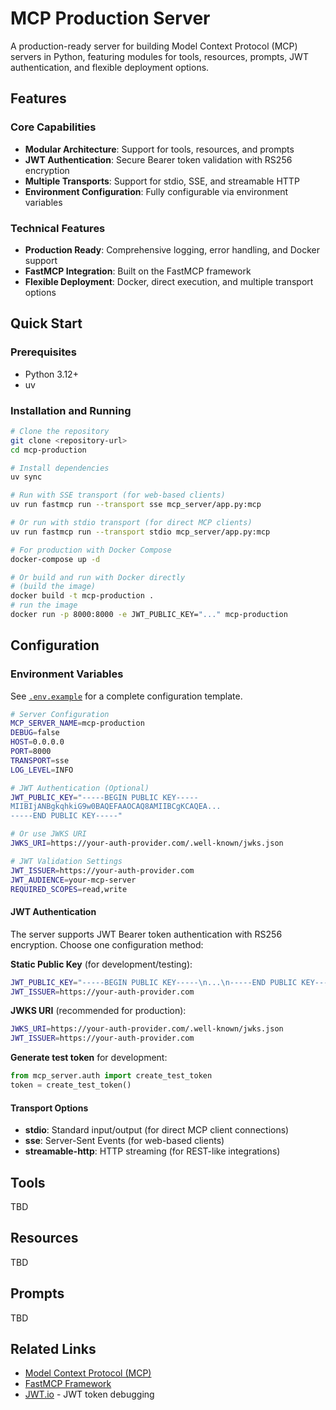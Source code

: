 # MCP Production Server

A production-ready server for building Model Context Protocol (MCP) servers in Python, featuring modules for tools, resources, prompts, JWT authentication, and flexible deployment options.

## Features

### Core Capabilities
- **Modular Architecture**: Support for tools, resources, and prompts
- **JWT Authentication**: Secure Bearer token validation with RS256 encryption
- **Multiple Transports**: Support for stdio, SSE, and streamable HTTP
- **Environment Configuration**: Fully configurable via environment variables

### Technical Features
- **Production Ready**: Comprehensive logging, error handling, and Docker support
- **FastMCP Integration**: Built on the FastMCP framework
- **Flexible Deployment**: Docker, direct execution, and multiple transport options

## Quick Start

### Prerequisites
- Python 3.12+
- uv

### Installation and Running
```bash
# Clone the repository
git clone <repository-url>
cd mcp-production

# Install dependencies
uv sync

# Run with SSE transport (for web-based clients)
uv run fastmcp run --transport sse mcp_server/app.py:mcp

# Or run with stdio transport (for direct MCP clients)
uv run fastmcp run --transport stdio mcp_server/app.py:mcp

# For production with Docker Compose
docker-compose up -d

# Or build and run with Docker directly
# (build the image)
docker build -t mcp-production .
# run the image
docker run -p 8000:8000 -e JWT_PUBLIC_KEY="..." mcp-production
```

## Configuration

### Environment Variables

See [`.env.example`](./.env.example) for a complete configuration template.

```bash
# Server Configuration
MCP_SERVER_NAME=mcp-production
DEBUG=false
HOST=0.0.0.0
PORT=8000
TRANSPORT=sse
LOG_LEVEL=INFO

# JWT Authentication (Optional)
JWT_PUBLIC_KEY="-----BEGIN PUBLIC KEY-----
MIIBIjANBgkqhkiG9w0BAQEFAAOCAQ8AMIIBCgKCAQEA...
-----END PUBLIC KEY-----"

# Or use JWKS URI
JWKS_URI=https://your-auth-provider.com/.well-known/jwks.json

# JWT Validation Settings
JWT_ISSUER=https://your-auth-provider.com
JWT_AUDIENCE=your-mcp-server
REQUIRED_SCOPES=read,write
```

#### JWT Authentication

The server supports JWT Bearer token authentication with RS256 encryption. Choose one configuration method:

**Static Public Key** (for development/testing):
```bash
JWT_PUBLIC_KEY="-----BEGIN PUBLIC KEY-----\n...\n-----END PUBLIC KEY-----"
JWT_ISSUER=https://your-auth-provider.com
```

**JWKS URI** (recommended for production):
```bash
JWKS_URI=https://your-auth-provider.com/.well-known/jwks.json
JWT_ISSUER=https://your-auth-provider.com
```

**Generate test token** for development:
```python
from mcp_server.auth import create_test_token
token = create_test_token()
```

#### Transport Options

- **stdio**: Standard input/output (for direct MCP client connections)
- **sse**: Server-Sent Events (for web-based clients)
- **streamable-http**: HTTP streaming (for REST-like integrations)

## Tools

TBD

## Resources

TBD

## Prompts

TBD

## Related Links

- [Model Context Protocol (MCP)](https://modelcontextprotocol.io/)
- [FastMCP Framework](https://github.com/jlowin/fastmcp)
- [JWT.io](https://jwt.io/) - JWT token debugging
